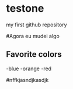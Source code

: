 # testone
my first github repository

#Agora eu mudei algo

## Favorite colors
-blue
-orange
-red

#nffkjasndjkasdjk